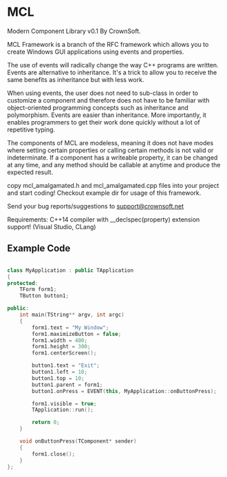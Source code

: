 # MCL

Modern Component Library v0.1 By CrownSoft.

MCL Framework is a branch of the RFC framework which allows you to create Windows GUI applications using events and properties. 

The use of events will radically change the way C++ programs are written. Events are alternative to inheritance. It's a trick to allow you to receive the same benefits as inheritance but with less work.

When using events, the user does not need to sub-class in order to customize a component and therefore does not have to be familiar with object-oriented programming concepts such as inheritance and polymorphism. Events are easier than inheritance. More importantly, it enables programmers to get their work done quickly without a lot of repetitive typing.

The components of MCL are modeless, meaning it does not have modes where setting certain properties or calling certain methods is not valid or indeterminate. If a component has a writeable property, it can be changed at any time, and any method should be callable at anytime and produce the expected result.

copy mcl_amalgamated.h and mcl_amalgamated.cpp files into your project and start coding!
Checkout example dir for usage of this framework.

Send your bug reports/suggestions to support@crownsoft.net

Requirements: C++14 compiler with __declspec(property) extension support! (Visual Studio, CLang)

## Example Code

```C++

class MyApplication : public TApplication
{
protected:
	TForm form1;
	TButton button1;

public:
	int main(TString** argv, int argc)
	{
		form1.text = "My Window";
		form1.maximizeButton = false;
		form1.width = 400;
		form1.height = 300;
		form1.centerScreen();

		button1.text = "Exit";
		button1.left = 10;
		button1.top = 10;
		button1.parent = form1;
		button1.onPress = EVENT(this, MyApplication::onButtonPress);

		form1.visible = true;
		TApplication::run();

		return 0;
	}

	void onButtonPress(TComponent* sender)
	{
		form1.close();
	}
};

```
